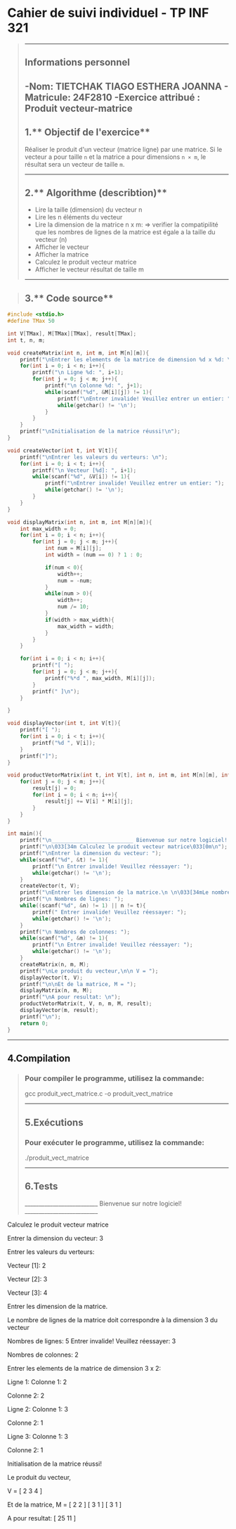 # Cahier de suivi individuel - TP INF 321
> ---
> 
> ## Informations personnel
> 
> -**Nom:** TIETCHAK TIAGO ESTHERA JOANNA
> -**Matricule:** 24F2810
> -**Exercice attribué :** Produit vecteur-matrice
> ---
> 
> ## 1.** Objectif de l'exercice** 
> 
> Réaliser le produit d'un vecteur (matrice ligne) par une matrice. Si le vecteur a pour taille `n` et la matrice a pour dimensions `n × m`, le résultat sera un vecteur de taille `m`.
>
> ---
> 
> ## 2.** Algorithme (describtion)**
> 
> - Lire la taille (dimension) du vecteur n
> - Lire les n éléments du vecteur
> - Lire la dimension de la matrice n x m:
>       => verifier la compatipilité que les nombres de lignes de la matrice est égale a la taille du vecteur (n)
> - Afficher le vecteur
> - Afficher la matrice
> - Calculez le produit vecteur matrice
> - Afficher le vecteur résultat de taille m
>
> ---

> ## 3.** Code source**

```c
#include <stdio.h>
#define TMax 50

int V[TMax], M[TMax][TMax], result[TMax];
int t, n, m;

void createMatrix(int n, int m, int M[n][m]){
    printf("\nEntrer les elements de la matrice de dimension %d x %d: \n", n, m);
    for(int i = 0; i < n; i++){
        printf("\n Ligne %d: ", i+1);
        for(int j = 0; j < m; j++){
            printf("\n Colonne %d: ", j+1);
            while(scanf("%d", &M[i][j]) != 1){
                printf("\nEntrer invalide! Veuillez entrer un entier: ");
                while(getchar() != '\n');
            }
        }
    }
    printf("\nInitialisation de la matrice réussi!\n");
}

void createVector(int t, int V[t]){
    printf("\nEntrer les valeurs du verteurs: \n");
    for(int i = 0; i < t; i++){
        printf("\n Vecteur [%d]: ", i+1);
        while(scanf("%d", &V[i]) != 1){
            printf("\nEntrer invalide! Veuillez entrer un entier: ");
            while(getchar() != '\n');
        }
    }
} 

void displayMatrix(int n, int m, int M[n][m]){
    int max_width = 0;
    for(int i = 0; i < n; i++){
        for(int j = 0; j < m; j++){
            int num = M[i][j];
            int width = (num == 0) ? 1 : 0;

            if(num < 0){
                width++;
                num = -num;
            }
            while(num > 0){
                width++;
                num /= 10;
            }
            if(width > max_width){
                max_width = width;
            }
        }
    }

    for(int i = 0; i < n; i++){
        printf("[ ");
        for(int j = 0; j < m; j++){
            printf("%*d ", max_width, M[i][j]);
        }
        printf(" ]\n");
    }

}

void displayVector(int t, int V[t]){
    printf("[ ");
    for(int i = 0; i < t; i++){
        printf("%d ", V[i]);
    }
    printf("]");
}

void productVetorMatrix(int t, int V[t], int n, int m, int M[n][m], int result[m]){
    for(int j = 0; j < m; j++){
        result[j] = 0;
        for(int i = 0; i < n; i++){
            result[j] += V[i] * M[i][j];
        }
    }
}

int main(){
    printf("\n__________________________ Bienvenue sur notre logiciel! __________________________\n");
    printf("\n\033[34m Calculez le produit vecteur matrice\033[0m\n");
    printf("\nEntrer la dimension du vecteur: ");
    while(scanf("%d", &t) != 1){
        printf("\n Entrer invalide! Veuillez réessayer: ");
        while(getchar() != '\n');
    }
    createVector(t, V);
    printf("\nEntrer les dimension de la matrice.\n \n\033[34mLe nombre de lignes de la matrice doit correspondre à la dimension %d du vecteur\033[0m\n", t);
    printf("\n Nombres de lignes: ");
    while((scanf("%d", &n) != 1) || n != t){
        printf(" Entrer invalide! Veuillez réessayer: ");
        while(getchar() != '\n');
    }
    printf("\n Nombres de colonnes: ");
    while(scanf("%d", &m) != 1){
        printf("\n Entrer invalide! Veuillez réessayer: ");
        while(getchar() != '\n');
    }
    createMatrix(n, m, M);
    printf("\nLe produit du vecteur,\n\n V = ");
    displayVector(t, V);
    printf("\n\nEt de la matrice, M = ");
    displayMatrix(n, m, M);
    printf("\nA pour resultat: \n");
    productVetorMatrix(t, V, n, m, M, result);
    displayVector(m, result);
    printf("\n");
    return 0;
}
```
---

## 4.**Compilation**
> 
> ### Pour compiler le programme, utilisez la commande:
> gcc produit_vect_matrice.c -o produit_vect_matrice
>
> ---
> 
> ## 5.**Exécutions**
> 
> ### Pour exécuter le programme, utilisez la commande:
> ./produit_vect_matrice
>
> ---
> 
> ## 6.**Tests**
> 
> __________________________ Bienvenue sur notre logiciel! __________________________

 Calculez le produit vecteur matrice

Entrer la dimension du vecteur: 3

Entrer les valeurs du verteurs: 

 Vecteur [1]: 2

 Vecteur [2]: 3

 Vecteur [3]: 4

Entrer les dimension de la matrice.
 
Le nombre de lignes de la matrice doit correspondre à la dimension 3 du vecteur

 Nombres de lignes: 5
 Entrer invalide! Veuillez réessayer: 3

 Nombres de colonnes: 2

Entrer les elements de la matrice de dimension 3 x 2: 

 Ligne 1: 
 Colonne 1: 2

 Colonne 2: 2

 Ligne 2: 
 Colonne 1: 3

 Colonne 2: 1

 Ligne 3: 
 Colonne 1: 3

 Colonne 2: 1

Initialisation de la matrice réussi!

Le produit du vecteur,

 V = [ 2 3 4 ]

Et de la matrice, M = 
[ 2 2  ]
[ 3 1  ]
[ 3 1  ]

A pour resultat: 
[ 25 11 ]
> 

